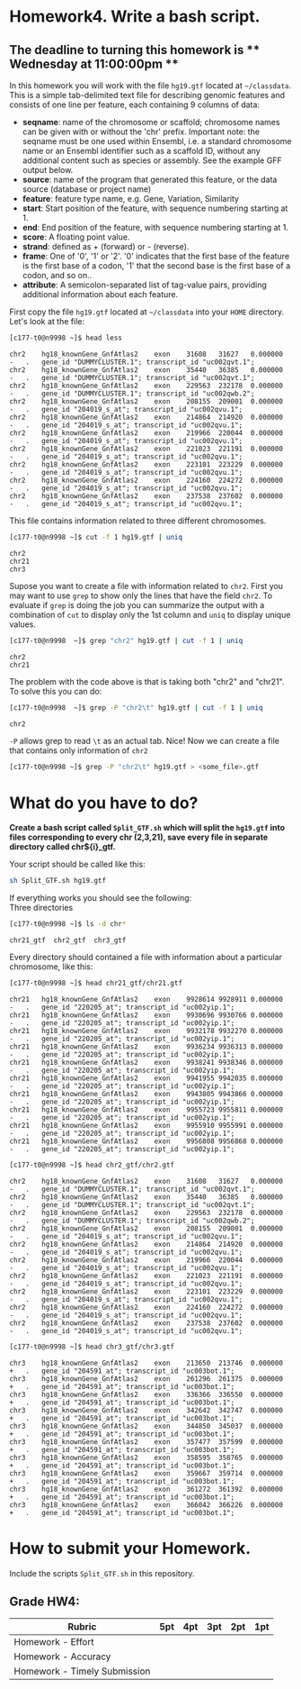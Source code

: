 # Homework4. Write a bash script.  

## The deadline to turning this homework is ** Wednesday at 11:00:00pm **   

In this homework you will work with the file `hg19.gtf` located at `~/classdata`. This is a simple tab-delimited text file for describing genomic features and 
consists of one line per feature, each containing 9 columns of data:  

- **seqname**: name of the chromosome or scaffold; chromosome names can be given with or without the 'chr' prefix. Important note: the seqname must be one used within Ensembl, i.e. a standard chromosome name or an Ensembl identifier such as a scaffold ID, without any additional content such as species or assembly. See the example GFF output below.  
- **source**: name of the program that generated this feature, or the data source (database or project name)  
- **feature**: feature type name, e.g. Gene, Variation, Similarity  
- **start**: Start position of the feature, with sequence numbering starting at 1.  
- **end**: End position of the feature, with sequence numbering starting at 1.  
- **score**: A floating point value.  
- **strand**: defined as + (forward) or - (reverse).  
- **frame**: One of '0', '1' or '2'. '0' indicates that the first base of the feature is the first base of a codon, '1' that the second base is the first base of a codon, and so on..  
- **attribute**: A semicolon-separated list of tag-value pairs, providing additional information about each feature.  

First copy the file `hg19.gtf` located at `~/classdata` into your `HOME` directory. 
Let's look at the file:  
```bash
[c177-t0@n9998 ~]$ head less
```

```
chr2	hg18_knownGene_GnfAtlas2	exon	31608	31627	0.000000	-	.	gene_id "DUMMYCLUSTER.1"; transcript_id "uc002qvt.1";
chr2	hg18_knownGene_GnfAtlas2	exon	35440	36385	0.000000	-	.	gene_id "DUMMYCLUSTER.1"; transcript_id "uc002qvt.1";
chr2	hg18_knownGene_GnfAtlas2	exon	229563	232178	0.000000	-	.	gene_id "DUMMYCLUSTER.1"; transcript_id "uc002qwb.2";
chr2	hg18_knownGene_GnfAtlas2	exon	208155	209001	0.000000	-	.	gene_id "204019_s_at"; transcript_id "uc002qvu.1";
chr2	hg18_knownGene_GnfAtlas2	exon	214864	214920	0.000000	-	.	gene_id "204019_s_at"; transcript_id "uc002qvu.1";
chr2	hg18_knownGene_GnfAtlas2	exon	219966	220044	0.000000	-	.	gene_id "204019_s_at"; transcript_id "uc002qvu.1";
chr2	hg18_knownGene_GnfAtlas2	exon	221023	221191	0.000000	-	.	gene_id "204019_s_at"; transcript_id "uc002qvu.1";
chr2	hg18_knownGene_GnfAtlas2	exon	223101	223229	0.000000	-	.	gene_id "204019_s_at"; transcript_id "uc002qvu.1";
chr2	hg18_knownGene_GnfAtlas2	exon	224160	224272	0.000000	-	.	gene_id "204019_s_at"; transcript_id "uc002qvu.1";
chr2	hg18_knownGene_GnfAtlas2	exon	237538	237602	0.000000	-	.	gene_id "204019_s_at"; transcript_id "uc002qvu.1";
```

This file contains information related to three different chromosomes.  

```bash
[c177-t0@n9998 ~]$ cut -f 1 hg19.gtf | uniq
```
~~~
chr2
chr21
chr3
~~~

Supose you want to create a file with information related to `chr2`. First you may 
want to use `grep` to show only the lines that have the field `chr2`. To evaluate if `grep` is doing the job you can
summarize the output with a combination of 
`cut` to display only the 1st column and `uniq` to display unique values.  

```bash
[c177-t0@n9998  ~]$ grep "chr2" hg19.gtf | cut -f 1 | uniq
```
~~~
chr2
chr21
~~~

The problem with the code above is that is taking both "chr2" and "chr21". To solve this you can do:  

```bash
[c177-t0@n9998  ~]$ grep -P "chr2\t" hg19.gtf | cut -f 1 | uniq
```
~~~
chr2
~~~
`-P` allows grep to read `\t` as an actual tab. Nice! Now we can create a file that contains only information of `chr2`

```bash
[c177-t0@n9998 ~]$ grep -P "chr2\t" hg19.gtf > <some_file>.gtf
```


# What do you have to do?    
**Create a bash script called `Split_GTF.sh` which will split the `hg19.gtf` into files corresponding to every chr (2,3,21), 
save every file in separate directory called chr${i}_gtf.**

Your script should be called like this:  
```bash
sh Split_GTF.sh hg19.gtf   
```
If everything works you should see the following:  
Three directories  
```bash
[c177-t0@n9998 ~]$ ls -d chr*
```
~~~
chr21_gtf  chr2_gtf  chr3_gtf
~~~

Every directory should contained a file with information about a particular chromosome, like this:  
```bash
[c177-t0@n9998 ~]$ head chr21_gtf/chr21.gtf
```
~~~
chr21	hg18_knownGene_GnfAtlas2	exon	9928614	9928911	0.000000	-	.	gene_id "220205_at"; transcript_id "uc002yip.1";
chr21	hg18_knownGene_GnfAtlas2	exon	9930696	9930766	0.000000	-	.	gene_id "220205_at"; transcript_id "uc002yip.1";
chr21	hg18_knownGene_GnfAtlas2	exon	9932178	9932270	0.000000	-	.	gene_id "220205_at"; transcript_id "uc002yip.1";
chr21	hg18_knownGene_GnfAtlas2	exon	9936234	9936313	0.000000	-	.	gene_id "220205_at"; transcript_id "uc002yip.1";
chr21	hg18_knownGene_GnfAtlas2	exon	9938241	9938346	0.000000	-	.	gene_id "220205_at"; transcript_id "uc002yip.1";
chr21	hg18_knownGene_GnfAtlas2	exon	9941955	9942035	0.000000	-	.	gene_id "220205_at"; transcript_id "uc002yip.1";
chr21	hg18_knownGene_GnfAtlas2	exon	9943805	9943866	0.000000	-	.	gene_id "220205_at"; transcript_id "uc002yip.1";
chr21	hg18_knownGene_GnfAtlas2	exon	9955723	9955811	0.000000	-	.	gene_id "220205_at"; transcript_id "uc002yip.1";
chr21	hg18_knownGene_GnfAtlas2	exon	9955910	9955991	0.000000	-	.	gene_id "220205_at"; transcript_id "uc002yip.1";
chr21	hg18_knownGene_GnfAtlas2	exon	9956808	9956868	0.000000	-	.	gene_id "220205_at"; transcript_id "uc002yip.1";
~~~
```bash
[c177-t0@n9998 ~]$ head chr2_gtf/chr2.gtf
```
~~~
chr2	hg18_knownGene_GnfAtlas2	exon	31608	31627	0.000000	-	.	gene_id "DUMMYCLUSTER.1"; transcript_id "uc002qvt.1";
chr2	hg18_knownGene_GnfAtlas2	exon	35440	36385	0.000000	-	.	gene_id "DUMMYCLUSTER.1"; transcript_id "uc002qvt.1";
chr2	hg18_knownGene_GnfAtlas2	exon	229563	232178	0.000000	-	.	gene_id "DUMMYCLUSTER.1"; transcript_id "uc002qwb.2";
chr2	hg18_knownGene_GnfAtlas2	exon	208155	209001	0.000000	-	.	gene_id "204019_s_at"; transcript_id "uc002qvu.1";
chr2	hg18_knownGene_GnfAtlas2	exon	214864	214920	0.000000	-	.	gene_id "204019_s_at"; transcript_id "uc002qvu.1";
chr2	hg18_knownGene_GnfAtlas2	exon	219966	220044	0.000000	-	.	gene_id "204019_s_at"; transcript_id "uc002qvu.1";
chr2	hg18_knownGene_GnfAtlas2	exon	221023	221191	0.000000	-	.	gene_id "204019_s_at"; transcript_id "uc002qvu.1";
chr2	hg18_knownGene_GnfAtlas2	exon	223101	223229	0.000000	-	.	gene_id "204019_s_at"; transcript_id "uc002qvu.1";
chr2	hg18_knownGene_GnfAtlas2	exon	224160	224272	0.000000	-	.	gene_id "204019_s_at"; transcript_id "uc002qvu.1";
chr2	hg18_knownGene_GnfAtlas2	exon	237538	237602	0.000000	-	.	gene_id "204019_s_at"; transcript_id "uc002qvu.1";
~~~
```bash
[c177-t0@n9998 ~]$ head chr3_gtf/chr3.gtf
```
~~~
chr3	hg18_knownGene_GnfAtlas2	exon	213650	213746	0.000000	+	.	gene_id "204591_at"; transcript_id "uc003bot.1";
chr3	hg18_knownGene_GnfAtlas2	exon	261296	261375	0.000000	+	.	gene_id "204591_at"; transcript_id "uc003bot.1";
chr3	hg18_knownGene_GnfAtlas2	exon	336366	336550	0.000000	+	.	gene_id "204591_at"; transcript_id "uc003bot.1";
chr3	hg18_knownGene_GnfAtlas2	exon	342642	342747	0.000000	+	.	gene_id "204591_at"; transcript_id "uc003bot.1";
chr3	hg18_knownGene_GnfAtlas2	exon	344850	345037	0.000000	+	.	gene_id "204591_at"; transcript_id "uc003bot.1";
chr3	hg18_knownGene_GnfAtlas2	exon	357477	357599	0.000000	+	.	gene_id "204591_at"; transcript_id "uc003bot.1";
chr3	hg18_knownGene_GnfAtlas2	exon	358595	358765	0.000000	+	.	gene_id "204591_at"; transcript_id "uc003bot.1";
chr3	hg18_knownGene_GnfAtlas2	exon	359667	359714	0.000000	+	.	gene_id "204591_at"; transcript_id "uc003bot.1";
chr3	hg18_knownGene_GnfAtlas2	exon	361272	361392	0.000000	+	.	gene_id "204591_at"; transcript_id "uc003bot.1";
chr3	hg18_knownGene_GnfAtlas2	exon	366042	366226	0.000000	+	.	gene_id "204591_at"; transcript_id "uc003bot.1";
~~~

# How to submit your Homework. 
Include the scripts `Split_GTF.sh` in this repository.  

## Grade HW4: 

| **Rubric** | **5pt** | **4pt** | **3pt** | **2pt** | **1pt** |
| --- | ---| --- | --- | --- | --- |
| Homework - Effort |  | | | |
| Homework - Accuracy |  | | | |
| Homework - Timely Submission |  | | | |
